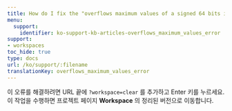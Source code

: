 ```yaml
---
title: How do I fix the "overflows maximum values of a signed 64 bits integer" error?
menu:
  support:
    identifier: ko-support-kb-articles-overflows_maximum_values_error
support:
- workspaces
toc_hide: true
type: docs
url: /ko/support/:filename
translationKey: overflows_maximum_values_error
---
```

이 오류를 해결하려면 URL 끝에 `?workspace=clear` 를 추가하고 Enter 키를 누르세요. 이 작업을 수행하면 프로젝트 페이지 **Workspace** 의 정리된 버전으로 이동합니다.
